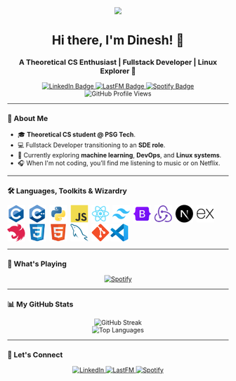 <div id="header" align="center">
  <img src="https://media.giphy.com/media/26gscWqvGY0EsLhMQ/giphy.gif" width="200"/>
  <h1>Hi there, I'm Dinesh! 👋</h1>
  <h3>A Theoretical CS Enthusiast | Fullstack Developer | Linux Explorer 🐧</h3>
</div>

<div id="badges" align="center">
  <a href="https://linkedin.com/in/dineshveluswamy">
    <img src="https://img.shields.io/badge/LinkedIn-blue?style=for-the-badge&logo=linkedin&logoColor=white" alt="LinkedIn Badge"/>
  </a>
  <a href="https://last.fm/user/scaredyspacecat">
    <img src="https://img.shields.io/badge/Lastfm-red?style=for-the-badge&logo=lastfm&logoColor=white" alt="LastFM Badge"/>
  </a>
  <a href="https://open.spotify.com/user/ps8oys3cqn0kwyf5aofbbnr2p">
    <img src="https://img.shields.io/badge/Spotify-green?style=for-the-badge&logo=spotify&logoColor=white" alt="Spotify Badge"/>
  </a>
</div>

<div align="center">
  <img src="https://komarev.com/ghpvc/?username=thatcatfromspace&style=for-the-badge&color=brightgreen" alt="GitHub Profile Views"/>
</div>

---

### 🚀 About Me  

- 🎓 **Theoretical CS student @ PSG Tech**.  
- 💻 Fullstack Developer transitioning to an **SDE role**.  
- 🌱 Currently exploring **machine learning**, **DevOps**, and **Linux systems**.  
- 🎧 When I'm not coding, you’ll find me listening to music or on Netflix. 

---

### 🛠️ Languages, Toolkits & Wizardry  

<div>
  <img src="https://github.com/devicons/devicon/blob/master/icons/c/c-original.svg" title="C" alt="C" width="40" height="40"/>&nbsp;
  <img src="https://github.com/devicons/devicon/blob/master/icons/cplusplus/cplusplus-original.svg" title="C++" alt="C++" width="40" height="40"/>&nbsp;
  <img src="https://github.com/devicons/devicon/blob/master/icons/python/python-original.svg" title="Python" alt="Python" width="40" height="40"/>&nbsp;
   <img src="https://github.com/devicons/devicon/blob/master/icons/javascript/javascript-original.svg" title="JavaScript" alt="JavaScript" width="40" height="40"/>&nbsp;
  <img src="https://github.com/devicons/devicon/blob/master/icons/react/react-original.svg" title="React" alt="React" width="40" height="40"/>&nbsp;
<img src="https://github.com/devicons/devicon/blob/master/icons/tailwindcss/tailwindcss-original.svg" title="TailwindCSS" alt="TailwindCSS" width="40" height="40"/>&nbsp;
  <img src="https://github.com/devicons/devicon/blob/master/icons/bootstrap/bootstrap-original.svg" title="Bootstrap" alt="Bootstrap" width="40" height="40"/>&nbsp;
  <img src="https://github.com/devicons/devicon/blob/master/icons/redux/redux-original.svg" title="Redux" alt="Redux " width="40" height="40"/>&nbsp;
  <img src="https://github.com/devicons/devicon/blob/master/icons/nextjs/nextjs-original.svg" title="Nextjs" alt="Nextjs" width="40" height="40"/>&nbsp;
  <img src="https://github.com/devicons/devicon/blob/master/icons/express/express-original.svg" title="Nextjs" alt="Nextjs" width="40" height="40"/>&nbsp;
  <img src="https://github.com/devicons/devicon/blob/master/icons/nestjs/nestjs-original.svg" title="Nestjs" alt="Nestjs" width="40" height="40"/>&nbsp;
  <img src="https://github.com/devicons/devicon/blob/master/icons/css3/css3-original.svg"  title="CSS3" alt="CSS" width="40" height="40"/>&nbsp;
  <img src="https://github.com/devicons/devicon/blob/master/icons/html5/html5-original.svg" title="HTML5" alt="HTML" width="40" height="40"/>&nbsp;
  <img src="https://github.com/devicons/devicon/blob/master/icons/mysql/mysql-original.svg" title="MySQL"  alt="MySQL" width="40" height="40"/>&nbsp;
  <img src="https://github.com/devicons/devicon/blob/master/icons/git/git-original.svg" title="Git" alt="Git" width="40" height="40"/>
  <img src="https://github.com/devicons/devicon/blob/master/icons/vscode/vscode-original.svg" title="VSCode" alt="VSCode" width="40" height="40"/>
</div>

---

### 🎵 What's Playing  

<div align="center">
  <a href="https://spotify-github-profile.kittinan.vercel.app/api/view?uid=ps8oys3cqn0kwyf5aofbbnr2p&redirect=true">
    <img src="https://spotify-github-profile.kittinan.vercel.app/api/view?uid=ps8oys3cqn0kwyf5aofbbnr2p&cover_image=true&theme=novatorem&show_offline=true&background_color=121212&interchange=false&bar_color=53b14f&bar_color_cover=false" alt="Spotify"/>
  </a>
</div>

---

### 📊 My GitHub Stats  

<div align="center">
  <img src="https://github-readme-streak-stats.herokuapp.com?user=thatcatfromspace&theme=radical&border_radius=10" alt="GitHub Streak"/>
  <br/>
  <img src="https://github-readme-stats.vercel.app/api/top-langs/?username=thatcatfromspace&layout=compact&theme=radical&hide=css" alt="Top Languages"/>
</div>

---

### 🌟 Let's Connect  
<div align="center">
  <a href="https://linkedin.com/in/dineshveluswamy">
    <img src="https://img.shields.io/badge/LinkedIn-blue?style=for-the-badge&logo=linkedin&logoColor=white" alt="LinkedIn"/>
  </a>
  <a href="https://last.fm/user/scaredyspacecat">
    <img src="https://img.shields.io/badge/Last.fm-red?style=for-the-badge&logo=lastfm&logoColor=white" alt="LastFM"/>
  </a>
  <a href="https://open.spotify.com/user/ps8oys3cqn0kwyf5aofbbnr2p">
    <img src="https://img.shields.io/badge/Spotify-green?style=for-the-badge&logo=spotify&logoColor=white" alt="Spotify"/>
  </a>
</div>
